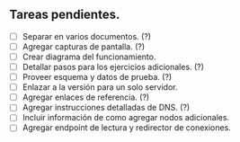 ## Tareas pendientes.

- [ ] Separar en varios documentos. (?)
- [ ] Agregar capturas de pantalla. (?)
- [ ] Crear diagrama del funcionamiento.
- [ ] Detallar pasos para los ejercicios adicionales. (?)
- [ ] Proveer esquema y datos de prueba. (?)
- [ ] Enlazar a la versión para un solo servidor.
- [ ] Agregar enlaces de referencia. (?)
- [ ] Agregar instrucciones detalladas de DNS. (?)
- [ ] Incluir información de como agregar nodos adicionales.
- [ ] Agregar endpoint de lectura y redirector de conexiones.
